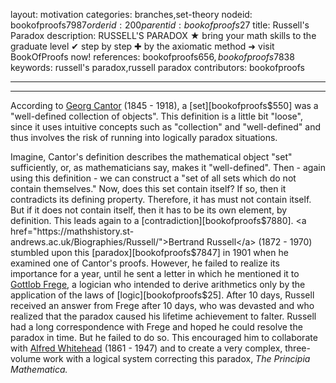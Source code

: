 layout: motivation
categories: branches,set-theory
nodeid: bookofproofs$7987
orderid: 200
parentid: bookofproofs$27
title: Russell's Paradox
description: RUSSELL'S PARADOX ★ bring your math skills to the graduate level ✔ step by step ✚ by the axiomatic method ➜ visit BookOfProofs now!
references: bookofproofs$656,bookofproofs$7838
keywords: russell's paradox,russell paradox
contributors: bookofproofs


---


---

According to <a href="https://mathshistory.st-andrews.ac.uk/Biographies/Cantor/">Georg Cantor</a> (1845 - 1918), a [set][bookofproofs$550] was a "well-defined collection of objects". This definition is a little bit "loose", since it uses intuitive concepts such as "collection" and "well-defined" and thus involves the risk of running into logically paradox situations. 

Imagine, Cantor's definition describes the mathematical object "set" sufficiently, or, as mathematicians say, makes it "well-defined". Then - again using this definition - we can construct a "set of all sets which do not contain themselves." Now, does this set contain itself? If so, then it contradicts its defining property. Therefore, it has must not contain itself. But if it does not contain itself, then it has to be its own element, by definition. This leads again to a [contradiction][bookofproofs$7880].
<a href="https://mathshistory.st-andrews.ac.uk/Biographies/Russell/">Bertrand Russell</a> (1872 - 1970) stumbled upon this [paradox][bookofproofs$7847] in 1901 when he examined one of Cantor's proofs. However, he failed to realize its importance for a year, until he sent a letter in which he mentioned it to <a href="https://mathshistory.st-andrews.ac.uk/Biographies/Frege/">Gottlob Frege</a>, a logician who intended to derive arithmetics only by the application of the laws of [logic][bookofproofs$25]. After 10 days, Russell received an answer from Frege after 10 days, who was devasted and who realized that the paradox caused his lifetime achievement to falter. Russell had a long correspondence with Frege and hoped he could resolve the paradox in time. But he failed to do so. This encouraged him to collaborate with 
[Alfred Whitehead](https://mathshistory.st-andrews.ac.uk/Biographies/Whitehead/) (1861 - 1947) and to create a very complex, three-volume work with a logical system correcting this paradox, _The Principia Mathematica._
